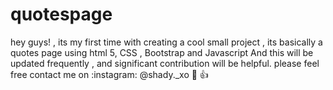 # quotespage
hey guys! , its my first time with creating a cool small project , its basically a quotes page using html 5, CSS , Bootstrap and Javascript
And this will  be updated frequently , and significant contribution will be helpful.
please feel free contact me on :instagram: @shady._xo
:pizza: :thumbsup:
